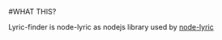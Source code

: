 #WHAT THIS?

Lyric-finder is node-lyric as nodejs library used by [node-lyric](https://github.com/NAzT/node-lyric)
